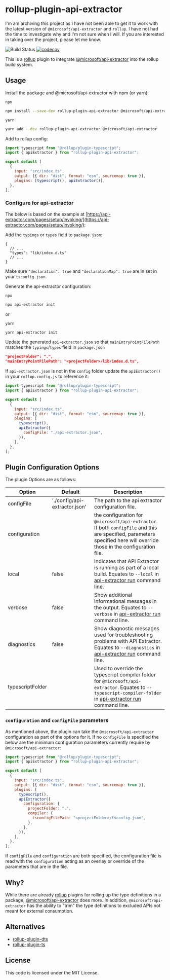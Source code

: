 # rollup-plugin-api-extractor

I'm am archiving this project as I have not been able to get it to work with the latest version of `@microsoft/api-extractor` and `rollup`. I have not had the time to investigate why and I'm not sure when I will. If you are interested in taking over the project, please let me know.

![Build Status](https://github.com/blacktau/rollup-plugin-api-extractor/workflows/CI%20Pipeline/badge.svg)
[![codecov](https://codecov.io/gh/blacktau/rollup-plugin-api-extractor/branch/main/graph/badge.svg?token=O1NDBJ7V2K)](https://codecov.io/gh/blacktau/rollup-plugin-api-extractor)

This is a [rollup](https://www.rollupjs.org/) plugin to integrate [@microsoft/api-extractor](https://api-extractor.com/) into the rollup build system.

## Usage

Install the package and @microsoft/api-extractor with npm (or yarn):

`npm`

```bash
npm install --save-dev rollup-plugin-api-extractor @microsoft/api-extractor
```

`yarn`

```bash
yarn add --dev rollup-plugin-api-extractor @microsoft/api-extractor
```

Add to rollup config:

```javascript
import typescript from "@rollup/plugin-typescript";
import { apiExtractor } from "rollup-plugin-api-extractor";

export default [
  {
    input: "src/index.ts",
    output: [{ dir: "dist", format: "esm", sourcemap: true }],
    plugins: [typescript(), apiExtractor()],
  },
];
```

### Configure for api-extractor

The below is based on the example at [https://api-extractor.com/pages/setup/invoking/](https://api-extractor.com/pages/setup/invoking/):

Add the `typings` or `types` field to `package.json`:

```jsonc
{
  // ...
  "types": "lib/index.d.ts"
  // ...
}
```

Make sure `"declaration": true` and `"declarationMap": true` are in set in your `tsconfig.json`.

Generate the api-extractor configuration:

`npx`

```bash
npx api-extractor init
```

or

`yarn`

```bash
yarn api-extractor init
```

Update the generated `api-extractor.json` so that `mainEntryPointFilePath` matches the `typings`/`types` field in `package.json`

```json
"projectFolder": ".",
"mainEntryPointFilePath": "<projectFolder>/lib/index.d.ts",
```

If `api-extractor.json` is not in the `config` folder update the `apiExtractor()` in your `rollup.config.js` to reference it:

```javascript
import typescript from "@rollup/plugin-typescript";
import { apiExtractor } from "rollup-plugin-api-extractor";

export default [
  {
    input: "src/index.ts",
    output: [{ dir: "dist", format: "esm", sourcemap: true }],
    plugins: [
      typescript(),
      apiExtractor({
        configFile: "./api-extractor.json",
      }),
    ],
  },
];
```

## Plugin Configuration Options

The plugin Options are as follows:

| Option           | Default                       | Description                                                                                                                                                                                                 |
| ---------------- | ----------------------------- | ----------------------------------------------------------------------------------------------------------------------------------------------------------------------------------------------------------- |
| configFile       | './config/api-extractor.json' | The path to the api extractor configuration file.                                                                                                                                                           |
| configuration    |                               | the configuration for `@microsoft/api-extractor`. If both `configFile` and this are specified, parameters specified here will override those in the configuration file.                                     |
| local            | false                         | Indicates that API Extractor is running as part of a local build. Equates to `--local` in [api-extractor run](https://api-extractor.com/pages/commands/api-extractor_run/) command line.                    |
| verbose          | false                         | Show additional informational messages in the output. Equates to `--verbose` in [api-extractor run](https://api-extractor.com/pages/commands/api-extractor_run/) command line.                              |
| diagnostics      | false                         | Show diagnostic messages used for troubleshooting problems with API Extractor. Equates to `--diagnostics` in [api-extractor run](https://api-extractor.com/pages/commands/api-extractor_run/) command line. |
| typescriptFolder |                               | Used to override the typescript compiler folder for `@microsoft/api-extractor`. Equates to `--typescript-compiler-folder` in [api-extractor run](https://api-extractor.com/pages/commands/) command line.   |

### `configuration` and `configFile` parameters

As mentioned above, the plugin can take the `@microsoft/api-extractor` configuration as part of the options for it. If no `configFile` is specified the below are the minimum configuration parameters currently require by `@microsoft/api-extractor`:

```javascript
import typescript from "@rollup/plugin-typescript";
import { apiExtractor } from "rollup-plugin-api-extractor";

export default [
  {
    input: "src/index.ts",
    output: [{ dir: "dist", format: "esm", sourcemap: true }],
    plugins: [
      typescript(),
      apiExtractor({
        configuration: {
          projectFolder: ".",
          compiler: {
            tsconfigFilePath: "<projectFolder>/tsconfig.json",
          },
        },
      }),
    ],
  },
];
```

If `configFile` and `configuration` are both specified, the configuration file is read with the `configuration` acting as an overlay or override of the parameters that are in the file.

## Why?

While there are already [rollup](https://www.rollupjs.org/) plugins for rolling up the type definitions in a package, [@microsoft/api-extractor](https://api-extractor.com/) does more. In addition, `@microsoft/api-extractor` has the ability to "trim" the type definitions to excluded APIs not meant for external consumption.

## Alternatives

- [rollup-plugin-dts](https://github.com/Swatinem/rollup-plugin-dts)
- [rollup-plugin-ts](https://github.com/wessberg/rollup-plugin-ts)

## License

This code is licensed under the MIT License.
